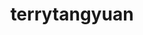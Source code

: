---
title: terrytangyuan
github: https://github.com/terrytangyuan
mode: dark
transition: 1s
score: 67.9
archetype:
- Minimalistic
---